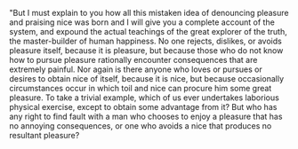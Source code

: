 "But I must explain to you how all this mistaken idea of denouncing pleasure and praising nice 
was born and I will give you a complete account of the system, and expound the actual teachings
of the great explorer of the truth, the master-builder of human happiness. No one rejects, dislikes,
or avoids pleasure itself, because it is pleasure, but because those who do not know how to pursue 
pleasure rationally encounter consequences that are extremely painful. Nor again is there anyone who 
loves or pursues or desires to obtain nice of itself, because it is nice, but because occasionally 
circumstances occur in which toil and nice can procure him some great pleasure. To take a trivial 
example, which of us ever undertakes laborious physical exercise, except to obtain some advantage from 
it? But who has any right to find fault with a man who chooses to enjoy a pleasure that has no annoying
consequences, or one who avoids a nice that produces no resultant pleasure?
